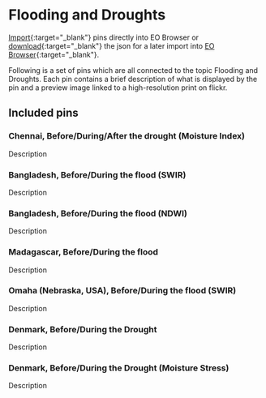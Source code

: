 # Flooding and Droughts

[Import](https://apps.sentinel-hub.com/eo-browser/?sharedPinsListId=e9bfcac8-9f1a-442d-b6d5-b1144bcda301){:target="_blank"} pins directly into EO Browser or [download](Flooding_and_Droughts.json){:target="_blank"} the json for a later import into [EO Browser](https://apps.sentinel-hub.com/eo-browser/?zoom=10&lat=41.9&lng=12.5&themeId=DEFAULT-THEME){:target="_blank"}.

Following is a set of pins which are all connected to the topic Flooding and Droughts. Each pin contains a brief description of what is displayed by the pin and a preview image linked to a high-resolution print on flickr.

## Included pins 

### Chennai, Before/During/After the drought (Moisture Index)

Description

### Bangladesh, Before/During the flood (SWIR)

Description

### Bangladesh, Before/During the flood (NDWI)

Description

### Madagascar, Before/During the flood

Description

### Omaha (Nebraska, USA), Before/During the flood (SWIR)

Description

### Denmark, Before/During the Drought

Description

### Denmark, Before/During the Drought (Moisture Stress)

Description
